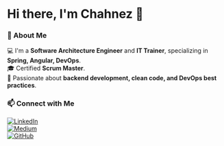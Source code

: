 # Hi there, I'm Chahnez 👋  

### 🚀 About Me  
💻 I'm a **Software Architecture Engineer** and **IT Trainer**, specializing in **Spring, Angular, DevOps**.  
🎓 Certified **Scrum Master**.  
📢 Passionate about **backend development, clean code, and DevOps best practices**.  


### 📫 Connect with Me  
[![LinkedIn](https://img.shields.io/badge/-LinkedIn-blue?style=for-the-badge&logo=Linkedin&logoColor=white)](https://www.linkedin.com/in/chahnez-sardouk/)  
[![Medium](https://img.shields.io/badge/Medium-12100E?style=for-the-badge&logo=medium&logoColor=white)](https://medium.com/@chahnez.sardouk)  
[![GitHub](https://img.shields.io/badge/GitHub-181717?style=for-the-badge&logo=github&logoColor=white)](https://github.com/chahnez-sardouk)  

